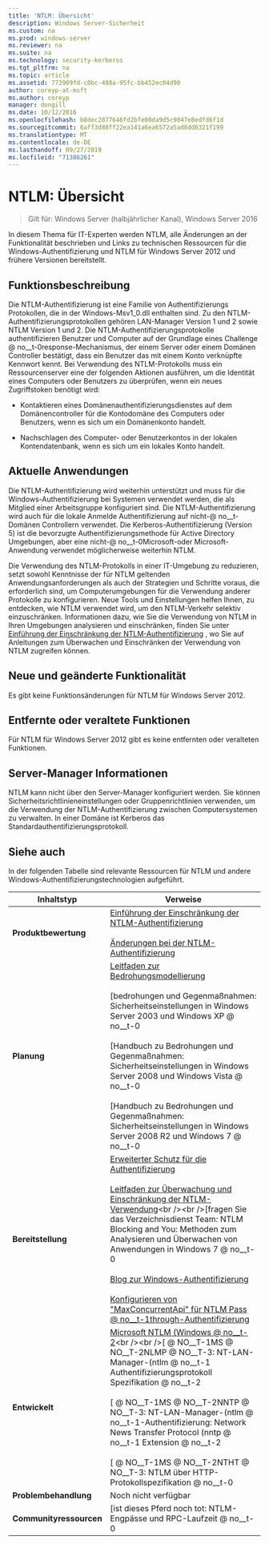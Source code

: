 ```yaml
---
title: 'NTLM: Übersicht'
description: Windows Server-Sicherheit
ms.custom: na
ms.prod: windows-server
ms.reviewer: na
ms.suite: na
ms.technology: security-kerberos
ms.tgt_pltfrm: na
ms.topic: article
ms.assetid: 773909fd-c0bc-498a-95fc-bb452ec04d90
author: coreyp-at-msft
ms.author: coreyp
manager: dongill
ms.date: 10/12/2016
ms.openlocfilehash: b8dec2877646fd2bfe00da9d5c9047e8edfd6f1d
ms.sourcegitcommit: 6aff3d88ff22ea141a6ea6572a5ad8dd6321f199
ms.translationtype: MT
ms.contentlocale: de-DE
ms.lasthandoff: 09/27/2019
ms.locfileid: "71386261"
---
```

# <a name="ntlm-overview"></a>NTLM: Übersicht

>Gilt für: Windows Server (halbjährlicher Kanal), Windows Server 2016

In diesem Thema für IT-Experten werden NTLM, alle Änderungen an der Funktionalität beschrieben und Links zu technischen Ressourcen für die Windows-Authentifizierung und NTLM für Windows Server 2012 und frühere Versionen bereitstellt.

## <a name="BKMK_OVER"></a>Funktionsbeschreibung
Die NTLM-Authentifizierung ist eine Familie von Authentifizierungs Protokollen, die in der Windows-Msv1\_0.dll enthalten sind. Zu den NTLM-Authentifizierungsprotokollen gehören LAN-Manager Version 1 und 2 sowie NTLM Version 1 und 2. Die NTLM-Authentifizierungsprotokolle authentifizieren Benutzer und Computer auf der Grundlage eines Challenge @ no__t-0response-Mechanismus, der einem Server oder einem Domänen Controller bestätigt, dass ein Benutzer das mit einem Konto verknüpfte Kennwort kennt. Bei Verwendung des NTLM-Protokolls muss ein Ressourcenserver eine der folgenden Aktionen ausführen, um die Identität eines Computers oder Benutzers zu überprüfen, wenn ein neues Zugriffstoken benötigt wird:

-   Kontaktieren eines Domänenauthentifizierungsdienstes auf dem Domänencontroller für die Kontodomäne des Computers oder Benutzers, wenn es sich um ein Domänenkonto handelt.

-   Nachschlagen des Computer- oder Benutzerkontos in der lokalen Kontendatenbank, wenn es sich um ein lokales Konto handelt.

## <a name="BKMK_APP"></a>Aktuelle Anwendungen
Die NTLM-Authentifizierung wird weiterhin unterstützt und muss für die Windows-Authentifizierung bei Systemen verwendet werden, die als Mitglied einer Arbeitsgruppe konfiguriert sind. Die NTLM-Authentifizierung wird auch für die lokale Anmelde Authentifizierung auf nicht-@ no__t-Domänen Controllern verwendet. Die Kerberos-Authentifizierung (Version 5) ist die bevorzugte Authentifizierungsmethode für Active Directory Umgebungen, aber eine nicht-@ no__t-0Microsoft-oder Microsoft-Anwendung verwendet möglicherweise weiterhin NTLM.

Die Verwendung des NTLM-Protokolls in einer IT-Umgebung zu reduzieren, setzt sowohl Kenntnisse der für NTLM geltenden Anwendungsanforderungen als auch der Strategien und Schritte voraus, die erforderlich sind, um Computerumgebungen für die Verwendung anderer Protokolle zu konfigurieren. Neue Tools und Einstellungen helfen Ihnen, zu entdecken, wie NTLM verwendet wird, um den NTLM-Verkehr selektiv einzuschränken. Informationen dazu, wie Sie die Verwendung von NTLM in Ihren Umgebungen analysieren und einschränken, finden Sie unter [Einführung der Einschränkung der NTLM-Authentifizierung](https://technet.microsoft.com/library/dd560653(v=ws.10).aspx) , wo Sie auf Anleitungen zum Überwachen und Einschränken der Verwendung von NTLM zugreifen können.

## <a name="BKMK_NEW"></a>Neue und geänderte Funktionalität
Es gibt keine Funktionsänderungen für NTLM für Windows Server 2012.

## <a name="BKMK_DEP"></a>Entfernte oder veraltete Funktionen
Für NTLM für Windows Server 2012 gibt es keine entfernten oder veralteten Funktionen.

## <a name="BKMK_INSTALL"></a>Server-Manager Informationen
NTLM kann nicht über den Server-Manager konfiguriert werden. Sie können Sicherheitsrichtlinieneinstellungen oder Gruppenrichtlinien verwenden, um die Verwendung der NTLM-Authentifizierung zwischen Computersystemen zu verwalten. In einer Domäne ist Kerberos das Standardauthentifizierungsprotokoll.

## <a name="BKMK_LINKS"></a>Siehe auch
In der folgenden Tabelle sind relevante Ressourcen für NTLM und andere Windows-Authentifizierungstechnologien aufgeführt.

|Inhaltstyp|Verweise|
|--------|-------|
|**Produktbewertung**|[Einführung der Einschränkung der NTLM-Authentifizierung](https://technet.microsoft.com/library/dd560653.aspx)<br /><br />[Änderungen bei der NTLM-Authentifizierung](https://technet.microsoft.com/library/dd566199.aspx)|
|**Planung**|[Leitfaden zur Bedrohungsmodellierung](https://technet.microsoft.com/library/dd941826.aspx)<br /><br />[bedrohungen und Gegenmaßnahmen: Sicherheitseinstellungen in Windows Server 2003 und Windows XP @ no__t-0<br /><br />[Handbuch zu Bedrohungen und Gegenmaßnahmen: Sicherheitseinstellungen in Windows Server 2008 und Windows Vista @ no__t-0<br /><br />[Handbuch zu Bedrohungen und Gegenmaßnahmen: Sicherheitseinstellungen in Windows Server 2008 R2 und Windows 7 @ no__t-0|
|**Bereitstellung**|[Erweiterter Schutz für die Authentifizierung](https://support.microsoft.com/kb/968389)<br /><br />[Leitfaden zur Überwachung und Einschränkung der NTLM-Verwendung](https://technet.microsoft.com/library/jj865674(v=ws.10).aspx)<br /><br />[fragen Sie das Verzeichnisdienst Team: NTLM Blocking and You: Methoden zum Analysieren und Überwachen von Anwendungen in Windows 7 @ no__t-0<br /><br />[Blog zur Windows-Authentifizierung](https://blogs.technet.com/authentication/)<br /><br />[Konfigurieren von "MaxConcurrentApi" für NTLM Pass @ no__t-1through-Authentifizierung](https://social.technet.microsoft.com/wiki/contents/articles/9759.configuring-maxconcurrentapi-for-ntlm-pass-through-authentication.aspx)|
|**Entwickelt**|[Microsoft NTLM \(Windows @ no__t-2](https://msdn.microsoft.com/library/aa378749(VS.85).aspx)<br /><br />[ @ NO__T-1MS @ NO__T-2NLMP @ NO__T-3: NT-LAN-Manager-\(ntlm @ no__t-1 Authentifizierungsprotokoll Spezifikation @ no__t-2<br /><br />[ @ NO__T-1MS @ NO__T-2NNTP @ NO__T-3: NT-LAN-Manager-\(ntlm @ no__t-1-Authentifizierung: Network News Transfer Protocol \(nntp @ no__t-1 Extension @ no__t-2<br /><br />[ @ NO__T-1MS @ NO__T-2NTHT @ NO__T-3: NTLM über HTTP-Protokollspezifikation @ no__t-0|
|**Problembehandlung**|Noch nicht verfügbar|
|**Communityressourcen**|[ist dieses Pferd noch tot: NTLM-Engpässe und RPC-Laufzeit @ no__t-0|




